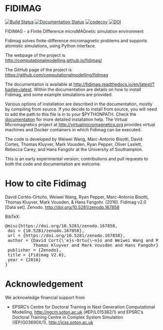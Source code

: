 FIDIMAG
=======

[![Build Status](https://travis-ci.org/computationalmodelling/fidimag.svg?branch=master)](https://travis-ci.org/computationalmodelling/fidimag)
[![Documentation Status](https://readthedocs.org/projects/fidimag/badge/?version=latest)](http://fidimag.readthedocs.org/en/latest/?badge=latest)
[![codecov](https://codecov.io/gh/computationalmodelling/fidimag/branch/master/graph/badge.svg)](https://codecov.io/gh/computationalmodelling/fidimag)
[![DOI](https://zenodo.org/badge/DOI/10.5281/zenodo.167858.svg)](https://doi.org/10.5281/zenodo.167858)

FIDIMAG - a FInite DIfference microMAGnetic simulation environment

Fidimag solves finite-difference micromagnetic problems and
supports atomistic simulations, using Python interface.

The webpage of the project is http://computationalmodelling.github.io/fidimag/

The GitHub page of the project is https://github.com/computationalmodelling/fidimag

The documentation is available at http://fidimag.readthedocs.io/en/latest/?badge=latest. Within the documentation are details on how to install Fidimag, and some example simulations are provided.

Various options of installation are described in the documentation, mostly by compiling from source. If you decide to install from source, you will need to add the path to this file is in to your $PYTHONPATH. Check the [documentation](http://fidimag.readthedocs.org) for more
detailed installation help. The Virtual Micromagnetics project at http://virtualmicromagnetics.org provides virtual machines and Docker containers in which Fidimag can be executed. 

The code is developed by Weiwei Wang, Marc-Antonio Bisotti, David Cortes, Thomas Kluyver, Mark Vousden, Ryan Pepper, Oliver Laslett, Rebecca Carey, and Hans Fangohr at the University of Southampton.

This is an early experimental version; contributions and pull requests to both the code and documentation are welcome.

# How to cite Fidimag

David Cortés-Ortuño, Weiwei Wang, Ryan Pepper, Marc-Antonio Bisotti, Thomas Kluyver, Mark Vousden, & Hans Fangohr. (2016). Fidimag v2.0 [Data set]. Zenodo. http://doi.org/10.5281/zenodo.167858

BibTeX:

<pre>
@misc{htt&#8203;ps://doi.org/10.5281/zenodo.167858,
 doi = {10.5281/zenodo.167858},
 url = {ht&#8203;tps://doi.org/10.5281/zenodo.167858},
 author = {David Cort{\'e}s-Ortu{\~n}o and Weiwei Wang and Ryan Pepper and Marc-Antonio Bisotti and 
           Thomas Kluyver and Mark Vousden and Hans Fangohr},
 publisher = {Zenodo},
 title = {Fidimag V2.0}, 
 year = {2016}
}
</pre>

# Acknowledgement 

We acknowledge financial support from

- EPSRC’s Centre for Doctoral Training in Next Generation
  Computational Modelling, http://ngcm.soton.ac.uk (#EP/L015382/1) and
  EPSRC’s Doctoral Training Centre in Complex System Simulation
  ((EP/G03690X/1), http://icss.soton.ac.uk
